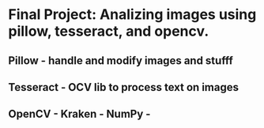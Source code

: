 # Final Project: Analizing images using pillow, tesseract, and opencv.

## Pillow - handle and modify images and stufff

## Tesseract - OCV lib to process text on images

## OpenCV - Kraken - NumPy - 
